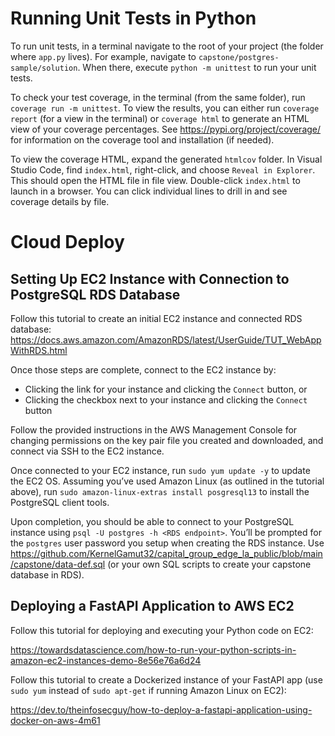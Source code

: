 # Running Unit Tests in Python

To run unit tests, in a terminal navigate to the root of your project (the folder where `app.py` lives). For example, navigate to `capstone/postgres-sample/solution`. When there, execute `python -m unittest` to run your unit tests.

To check your test coverage, in the terminal (from the same folder), run `coverage run -m unittest`. To view the results, you can either run `coverage report` (for a view in the terminal) or `coverage html` to generate an HTML view of your coverage percentages. See https://pypi.org/project/coverage/ for information on the coverage tool and installation (if needed).

To view the coverage HTML, expand the generated `htmlcov` folder. In Visual Studio Code, find `index.html`, right-click, and choose `Reveal in Explorer`. This should open the HTML file in file view. Double-click `index.html` to launch in a browser. You can click individual lines to drill in and see coverage details by file.

# Cloud Deploy

## Setting Up EC2 Instance with Connection to PostgreSQL RDS Database

Follow this tutorial to create an initial EC2 instance and connected RDS database:
https://docs.aws.amazon.com/AmazonRDS/latest/UserGuide/TUT_WebAppWithRDS.html

Once those steps are complete, connect to the EC2 instance by:

- Clicking the link for your instance and clicking the `Connect` button, or
- Clicking the checkbox next to your instance and clicking the `Connect` button

Follow the provided instructions in the AWS Management Console for changing permissions on the key pair file you created and downloaded, and connect via SSH to the EC2 instance.

Once connected to your EC2 instance, run `sudo yum update -y` to update the EC2 OS. Assuming you’ve used Amazon Linux (as outlined in the tutorial above), run `sudo amazon-linux-extras install posgresql13` to install the PostgreSQL client tools.

Upon completion, you should be able to connect to your PostgreSQL instance using `psql -U postgres -h <RDS endpoint>`. You’ll be prompted for the `postgres` user password you setup when creating the RDS instance.
Use https://github.com/KernelGamut32/capital_group_edge_la_public/blob/main/capstone/data-def.sql (or your own SQL scripts to create your capstone database in RDS).

## Deploying a FastAPI Application to AWS EC2

Follow this tutorial for deploying and executing your Python code on EC2:

https://towardsdatascience.com/how-to-run-your-python-scripts-in-amazon-ec2-instances-demo-8e56e76a6d24

Follow this tutorial to create a Dockerized instance of your FastAPI app (use `sudo yum` instead of `sudo apt-get` if running Amazon Linux on EC2):

https://dev.to/theinfosecguy/how-to-deploy-a-fastapi-application-using-docker-on-aws-4m61
